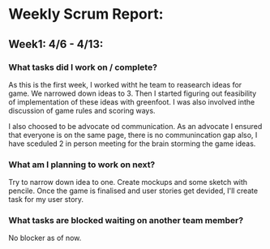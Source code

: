 # Weekly Scrum Report:

## Week1: 4/6 - 4/13:

### What tasks did I work on / complete?

As this is the first week, I worked witht he team to reasearch ideas for game. We narrowed down ideas to 3. 
Then I started figuring out feasibility of implementation of these ideas with greenfoot.
I was also involved inthe discussion of game rules and scoring ways.

I also choosed to be advocate od communication.
As an advocate I ensured that everyone is on the same page, there is no communincation gap also, I have sceduled 2 in person meeting for the brain storming the game ideas.

### What am I planning to work on next?
Try to narrow down idea to one.
Create mockups and some sketch with pencile.
Once the game is finalised and user stories get devided, I'll create task for my user story.


### What tasks are blocked waiting on another team member?
No blocker as of now.